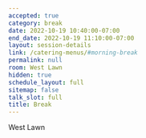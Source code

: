 ```yaml
---
accepted: true
category: break
date: 2022-10-19 10:40:00-07:00
end_date: 2022-10-19 11:10:00-07:00
layout: session-details
link: /catering-menus/#morning-break
permalink: null
room: West Lawn
hidden: true
schedule_layout: full
sitemap: false
talk_slot: full
title: Break
---
```


West Lawn
